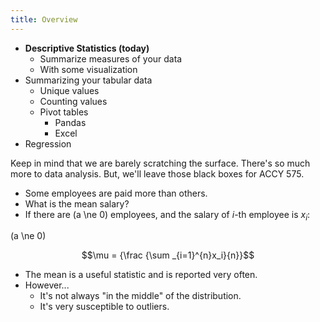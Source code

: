 ```yaml
---
title: Overview
---
```


- **Descriptive Statistics (today)**
  - Summarize measures of your data
  - With some visualization
- Summarizing your tabular data
  - Unique values
  - Counting values
  - Pivot tables
    - Pandas
    - Excel
- Regression

Keep in mind that we are barely scratching the surface. There's so much more to data analysis. But, we'll leave those black boxes for ACCY 575.

- Some employees are paid more than others.
- What is the mean salary?
- If there are \(a \ne 0\) employees, and the salary of $i$-th employee is $x_{i}$:

\(a \ne 0\)

$$\mu = {\frac {\sum _{i=1}^{n}x_i}{n}}$$

- The mean is a useful statistic and is reported very often.
- However...
  - It's not always "in the middle" of the distribution.
  - It's very susceptible to outliers.
